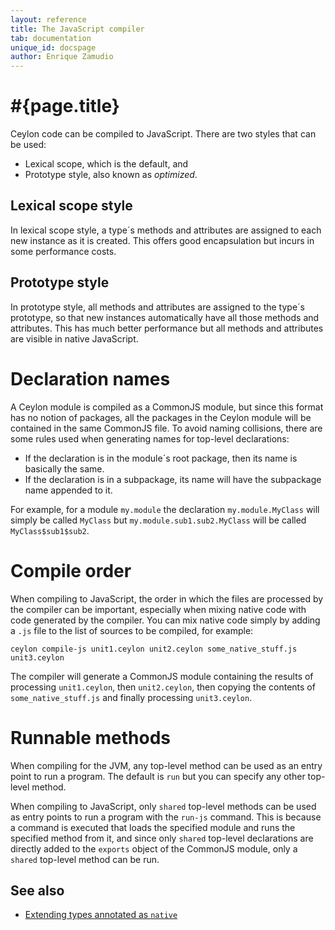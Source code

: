 ```yaml
---
layout: reference
title: The JavaScript compiler
tab: documentation
unique_id: docspage
author: Enrique Zamudio
---
```


# #{page.title}

Ceylon code can be compiled to JavaScript. There are two styles that can be used:

* Lexical scope, which is the default, and
* Prototype style, also known as _optimized_.

## Lexical scope style

In lexical scope style, a type´s methods and attributes are assigned to each
new instance as it is created. This offers good encapsulation but incurs in
some performance costs.

## Prototype style

In prototype style, all methods and attributes are assigned to the type´s prototype,
so that new instances automatically have all those methods and attributes. This has
much better performance but all methods and attributes are visible in native JavaScript.

# Declaration names

A Ceylon module is compiled as a CommonJS module, but since this format has no notion
of packages, all the packages in the Ceylon module will be contained in the same
CommonJS file. To avoid naming collisions, there are some rules used when generating
names for top-level declarations:

* If the declaration is in the module´s root package, then its name is basically the same.
* If the declaration is in a subpackage, its name will have the subpackage name appended to it.

For example, for a module `my.module` the declaration `my.module.MyClass` will simply
be called `MyClass` but `my.module.sub1.sub2.MyClass` will be called `MyClass$sub1$sub2`. 

# Compile order

When compiling to JavaScript, the order in which the files are processed by the compiler
can be important, especially when mixing native code with code generated by the compiler.
You can mix native code simply by adding a `.js` file to the list of sources to be compiled, for example:

`ceylon compile-js unit1.ceylon unit2.ceylon some_native_stuff.js unit3.ceylon`

The compiler will generate a CommonJS module containing the results of processing
`unit1.ceylon`, then `unit2.ceylon`, then copying the contents of `some_native_stuff.js`
and finally processing `unit3.ceylon`.

# Runnable methods

When compiling for the JVM, any top-level method can be used as an entry point to
run a program. The default is `run` but you can specify any other top-level method.

When compiling to JavaScript, only `shared` top-level methods can be used as entry
points to run a program with the `run-js` command. This is because a command is executed
that loads the specified module and runs the specified method from it, and since only
`shared` top-level declarations are directly added to the `exports` object of the
CommonJS module, only a `shared` top-level method can be run.

## See also

* [Extending types annotated as `native`](native-anno)

